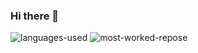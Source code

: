 ### Hi there 👋
<img src="https://api.githubtrends.io/user/svg/surajshuklaofficial/langs?time_range=one_year&theme=dark" alt="languages-used"/>
<img src="https://api.githubtrends.io/user/svg/surajshuklaofficial/repos?time_range=one_year&loc_metric=changed&theme=dark" alt="most-worked-repose"/>
<!--
**surajshuklaofficial/surajshuklaofficial** is a ✨ _special_ ✨ repository because its `README.md` (this file) appears on your GitHub profile.

Here are some ideas to get you started:

- 🔭 I’m currently working on ...
- 🌱 I’m currently learning ...
- 👯 I’m looking to collaborate on ...
- 🤔 I’m looking for help with ...
- 💬 Ask me about ...
- 📫 How to reach me: ...
- 😄 Pronouns: ...
- ⚡ Fun fact: ...
-->
